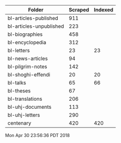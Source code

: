 | Folder                         | Scraped | Indexed |
| ------------------------------ | ------- | ------- |
| bl-articles-published          |     911 |         |
| bl-articles-unpublished        |     223 |         |
| bl-biographies                 |     458 |         |
| bl-encyclopedia                |     312 |         |
| bl-letters                     |      23 |      23 |
| bl-news-articles               |      94 |         |
| bl-pilgrim-notes               |     142 |         |
| bl-shoghi-effendi              |      20 |      20 |
| bl-talks                       |      65 |      66 |
| bl-theses                      |      67 |         |
| bl-translations                |     206 |         |
| bl-uhj-documents               |     113 |         |
| bl-uhj-letters                 |     290 |         |
| centenary                      |     420 |     420 |

Mon Apr 30 23:56:36 PDT 2018